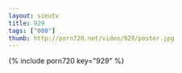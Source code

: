 ```yaml
--- 
layout: sieutv
title: 929
tags: ["000"]
thumb: http://porn720.net/video/929/poster.jpg
---
```

{% include porn720 key="929" %} 
